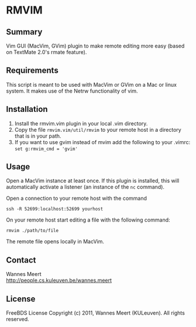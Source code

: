 RMVIM
=====

Summary
-------

Vim GUI (MacVim, GVim) plugin to make remote editing more easy (based on
TextMate 2.0's rmate feature).


Requirements
------------

This script is meant to be used with MacVim or GVim on a Mac or linux system. 
It makes use of the Netrw functionality of vim.


Installation
------------

1. Install the rmvim.vim plugin in your local .vim directory.
2. Copy the file `rmvim.vim/util/rmvim` to your remote host in a directory that
   is in your path.
3. If you want to use gvim instead of mvim add the following to your .vimrc:  
   `set g:rmvim_cmd = 'gvim'`


Usage
-----

Open a MacVim instance at least once. If this plugin is installed, this will
automatically activate a listener (an instance of the `nc` command).

Open a connection to your remote host with the command

    ssh -R 52699:localhost:52699 yourhost

On your remote host start editing a file with the following command:

    rmvim ./path/to/file

The remote file opens locally in MacVim.


Contact
-------

Wannes Meert  
<http://people.cs.kuleuven.be/wannes.meert>


License
-------

FreeBDS License
Copyright (c) 2011, Wannes Meert (KULeuven). All rights reserved.

